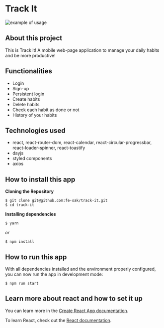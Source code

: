 # Track It

<img src="https://media.giphy.com/media/62Yp8060L4xsbGPkYA/giphy.gif" alt='example of usage' />

## About this project

This is Track it! A mobile web-page application to manage your daily habits and be more productive!

## Functionalities

- Login
- Sign-up
- Persistent login
- Create habits
- Delete habits
- Check each habit as done or not
- History of your habits

## Technologies used

- react, react-router-dom, react-calendar, react-circular-progressbar, react-loader-spinner, react-toastify
- dayjs
- styled components
- axios

## How to install this app

  **Cloning the Repository**

```
$ git clone git@github.com:fe-sak/track-it.git
$ cd track-it
```

**Installing dependencies**

```
$ yarn
```

_or_

```
$ npm install
```

## How to run this app

With all dependencies installed and the environment properly configured, you can now run the app in development mode:

```
$ npm run start
```

## Learn more about react and how to set it up

You can learn more in the [Create React App documentation](https://facebook.github.io/create-react-app/docs/getting-started).

To learn React, check out the [React documentation](https://reactjs.org/).
